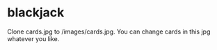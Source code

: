 # blackjack
Clone cards.jpg to <folder with executable>/images/cards.jpg. You can change cards in this jpg whatever you like.
